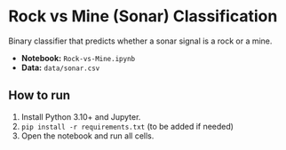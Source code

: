 # Rock vs Mine (Sonar) Classification

Binary classifier that predicts whether a sonar signal is a rock or a mine.
- **Notebook:** `Rock-vs-Mine.ipynb`
- **Data:** `data/sonar.csv`

## How to run
1. Install Python 3.10+ and Jupyter.
2. `pip install -r requirements.txt` (to be added if needed)
3. Open the notebook and run all cells.
